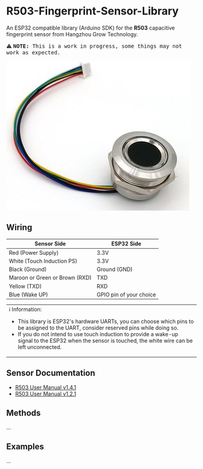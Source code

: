 # R503-Fingerprint-Sensor-Library
An ESP32 compatible library (Arduino SDK) for the **R503** capacitive fingerprint sensor from Hangzhou Grow Technology.

⚠ <kbd><strong>NOTE:</strong> This is a work in progress, some things may not work as expected.</kbd>

![image](https://github.com/mpagnoulle/R503-Fingerprint-Library/blob/main/docs/R503_sensor.jpg?raw=true)

## Wiring

|Sensor Side|ESP32 Side|
|---|---|
|Red (Power Supply)|3.3V|
|White (Touch Induction PS)|3.3V|
|Black (Ground)|Ground (GND)|
|Maroon or Green or Brown (RXD)|TXD|
|Yellow  (TXD)|RXD|
|Blue (Wake UP)|GPIO pin of your choice|

<table><tr><td>ℹ Information:
  
* This library is ESP32's hardware UARTs, you can choose which pins to be assigned to the UART, consider reserved pins while doing so.
* If you do not intend to use touch induction to provide a wake-up signal to the ESP32 when the sensor is touched, the white wire can be left unconnected.
</td></tr></table>

## Sensor Documentation
* [R503 User Manual v1.4.1](https://github.com/mpagnoulle/R503-Fingerprint-Library/blob/main/docs/R503%20R503-M22%20Fingerprint%20User%20Manual%20V1.4.1.pdf)
* [R503 User Manual v1.2.1](https://github.com/mpagnoulle/R503-Fingerprint-Library/blob/main/docs/R503%20Fingerprint%20Module%20User%20Manual%20V1.2.1.pdf)

## Methods
...
## Examples
...
